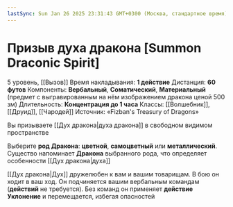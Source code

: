 ```yaml
---
lastSync: Sun Jan 26 2025 23:31:43 GMT+0300 (Москва, стандартное время)
---
```

# Призыв духа дракона [Summon Draconic Spirit]
5 уровень, [[Вызов]]
Время накладывания: **1 действие**
Дистанция: **60 футов**
Компоненты: **Вербальный**, **Соматический**, **Материальный** (предмет с выгравированным на нём изображением дракона ценой 500 зм)
Длительность: **Концентрация до 1 часа**
Классы: [[Волшебник]], [[Друид]], [[Чародей]]
Источник: «Fizban's Treasury of Dragons»

Вы призываете [[Дух дракона|духа дракона]] в свободном видимом пространстве

Выберите **род Дракона**: **цветной**, **самоцветный** или **металлический**. Существо напоминает **Дракона** выбранного рода, что определяет особенности [[Дух дракона|духа]]

[[Дух дракона|Дух]] дружелюбен к вам и вашим товарищам. В бою он ходит в ваш ход. Он подчиняется вашим вербальным командам (**действий** не требуется). Без команд он применяет **действие Уклонение** и перемещается, избегая опасностей